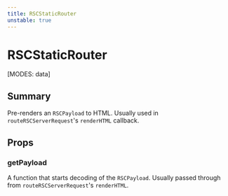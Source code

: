 ```yaml
---
title: RSCStaticRouter
unstable: true
---
```


# RSCStaticRouter

[MODES: data]

## Summary

Pre-renders an `RSCPayload` to HTML. Usually used in `routeRSCServerRequest`'s `renderHTML` callback.

## Props

### getPayload

A function that starts decoding of the `RSCPayload`. Usually passed through from `routeRSCServerRequest`'s `renderHTML`.
